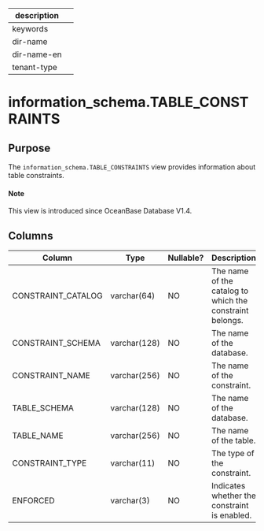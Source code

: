 |description||
|---|---|
|keywords||
|dir-name||
|dir-name-en||
|tenant-type| |

# information_schema.TABLE_CONSTRAINTS

## Purpose

The `information_schema.TABLE_CONSTRAINTS` view provides information about table constraints.

<main id="notice" type='explain'>
  <h4>Note</h4>
  <p>This view is introduced since OceanBase Database V1.4. </p>
</main>

## Columns

| **Column** | **Type** | **Nullable?** | **Description** |
|--------------------|---------------|----------------|--------|
| CONSTRAINT_CATALOG | varchar(64) | NO | The name of the catalog to which the constraint belongs. |
| CONSTRAINT_SCHEMA | varchar(128) | NO | The name of the database. |
| CONSTRAINT_NAME | varchar(256) | NO | The name of the constraint. |
| TABLE_SCHEMA | varchar(128) | NO | The name of the database. |
| TABLE_NAME | varchar(256) | NO | The name of the table. |
| CONSTRAINT_TYPE | varchar(11) | NO | The type of the constraint. |
| ENFORCED | varchar(3) | NO | Indicates whether the constraint is enabled. |
